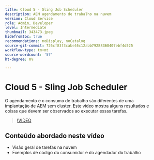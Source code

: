 ```yaml
---
title: Cloud 5 - Sling Job Scheduler
description: AEM agendamento de trabalho na nuvem
version: Cloud Service
role: Admin, Developer
level: Intermediate
thumbnail: 343473.jpeg
hidefromtoc: true
recommendations: noDisplay, noCatalog
source-git-commit: 726cf83f3cabe46c12abb79288368407ebf4d525
workflow-type: tm+mt
source-wordcount: '57'
ht-degree: 0%

---
```


# Cloud 5 - Sling Job Scheduler

O agendamento e o consumo de trabalho são diferentes de uma implantação de AEM sem cluster. Este vídeo mostra alguns resultados e coisas que devem ser observados ao executar essas tarefas.

>[!VIDEO](https://video.tv.adobe.com/v/343473)

## Conteúdo abordado neste vídeo

+ Visão geral de tarefas na nuvem
+ Exemplos de código do consumidor e do agendador do trabalho